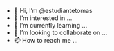 - 👋 Hi, I’m @estudiantetomas
- 👀 I’m interested in ...
- 🌱 I’m currently learning ...
- 💞️ I’m looking to collaborate on ...
- 📫 How to reach me ...

<!---
estudiantetomas/estudiantetomas is a ✨ special ✨ repository because its `README.md` (this file) appears on your GitHub profile.
You can click the Preview link to take a look at your changes.
--->
